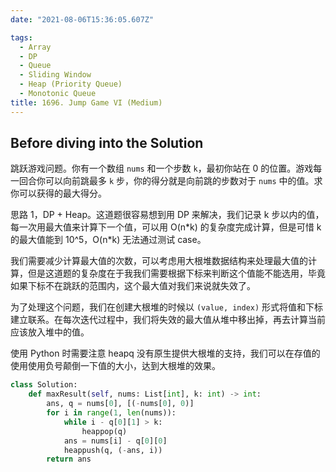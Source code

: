 ```yaml
---
date: "2021-08-06T15:36:05.607Z"

tags:
  - Array
  - DP
  - Queue
  - Sliding Window
  - Heap (Priority Queue)
  - Monotonic Queue
title: 1696. Jump Game VI (Medium)
---
```


## Before diving into the Solution

跳跃游戏问题。你有一个数组 `nums` 和一个步数 `k`，最初你站在 0 的位置。游戏每一回合你可以向前跳最多 `k` 步，你的得分就是向前跳的步数对于 `nums` 中的值。求你可以获得的最大得分。

<!-- more -->

思路 1，DP + Heap。这道题很容易想到用 DP 来解决，我们记录 k 步以内的值，每一次用最大值来计算下一个值，可以用 O(n\*k) 的复杂度完成计算，但是可惜 k 的最大值能到 10^5，O(n\*k) 无法通过测试 case。

我们需要减少计算最大值的次数，可以考虑用大根堆数据结构来处理最大值的计算，但是这道题的复杂度在于我我们需要根据下标来判断这个值能不能选用，毕竟如果下标不在跳跃的范围内，这个最大值对我们来说就失效了。

为了处理这个问题，我们在创建大根堆的时候以 `(value, index)` 形式将值和下标建立联系。在每次迭代过程中，我们将失效的最大值从堆中移出掉，再去计算当前应该放入堆中的值。

使用 Python 时需要注意 heapq 没有原生提供大根堆的支持，我们可以在存值的使用使用负号颠倒一下值的大小，达到大根堆的效果。

```python
class Solution:
    def maxResult(self, nums: List[int], k: int) -> int:
        ans, q = nums[0], [(-nums[0], 0)]
        for i in range(1, len(nums)):
            while i - q[0][1] > k:
                heappop(q)
            ans = nums[i] - q[0][0]
            heappush(q, (-ans, i))
        return ans
```
